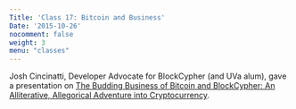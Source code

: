 ```yaml
---
Title: 'Class 17: Bitcoin and Business'
Date: '2015-10-26'
nocomment: false
weight: 3
menu: "classes"
---
```

 
Josh Cincinatti, Developer Advocate for BlockCypher (and UVa alum), gave
a presentation on [The Budding Business of Bitcoin and BlockCypher: An
Alliterative, Allegorical Adventure into Cryptocurrency](https://docs.google.com/presentation/d/12NY2HowHjSA9N0beF6fSAKThAMITOylpc7WONhOUSdk/edit#slide=id.p).

<!--more-->

